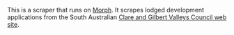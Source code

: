 This is a scraper that runs on [Morph](https://morph.io).  It scrapes lodged development applications from the South Australian [Clare and Gilbert Valleys Council web site](https://www.claregilbertvalleys.sa.gov.au).
